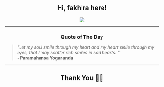 <h2 align="center"> Hi, fakhira here!</h2>

<p align="center">
<a href="https://github.com/fakhiralkda" alt="github streak"><img src="https://dvst-streak.herokuapp.com/?user=fakhiralkda&theme=tokyonight&fire=DD472C"></a>
</p>

<hr>
<h3 align="center">Quote of The Day</h3>
<p align="center">
<blockquote>
<i>"Let my soul smile through my heart and my heart smile through my eyes, that I may scatter rich smiles in sad hearts. "</i>
<br>
<b>- Paramahansa Yogananda</b>
</blockquote>
</p>


<hr>
<h2 align="center">Thank You 🙏🏼</h2>
